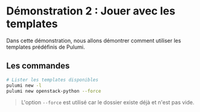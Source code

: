 # Démonstration 2 : Jouer avec les templates

Dans cette démonstration, nous allons démontrer comment utiliser les templates prédéfinis de Pulumi.

## Les commandes

```bash
# Lister les templates disponibles
pulumi new -l
pulumi new openstack-python --force
```

> L'option `--force` est utilisé car le dossier existe déjà et n'est pas vide.
